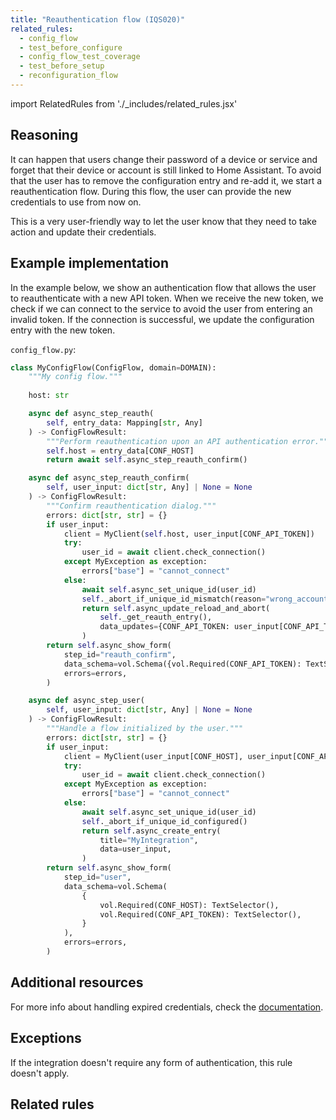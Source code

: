 ```yaml
---
title: "Reauthentication flow (IQS020)"
related_rules:
  - config_flow
  - test_before_configure
  - config_flow_test_coverage
  - test_before_setup
  - reconfiguration_flow
---
```

import RelatedRules from './_includes/related_rules.jsx'

## Reasoning

It can happen that users change their password of a device or service and forget that their device or account is still linked to Home Assistant.
To avoid that the user has to remove the configuration entry and re-add it, we start a reauthentication flow.
During this flow, the user can provide the new credentials to use from now on.

This is a very user-friendly way to let the user know that they need to take action and update their credentials.

## Example implementation

In the example below, we show an authentication flow that allows the user to reauthenticate with a new API token.
When we receive the new token, we check if we can connect to the service to avoid the user from entering an invalid token.
If the connection is successful, we update the configuration entry with the new token.

`config_flow.py`:
```python {6-11,13-35} showLineNumbers
class MyConfigFlow(ConfigFlow, domain=DOMAIN):
    """My config flow."""
    
    host: str

    async def async_step_reauth(
        self, entry_data: Mapping[str, Any]
    ) -> ConfigFlowResult:
        """Perform reauthentication upon an API authentication error."""
        self.host = entry_data[CONF_HOST]
        return await self.async_step_reauth_confirm()

    async def async_step_reauth_confirm(
        self, user_input: dict[str, Any] | None = None
    ) -> ConfigFlowResult:
        """Confirm reauthentication dialog."""
        errors: dict[str, str] = {}
        if user_input:
            client = MyClient(self.host, user_input[CONF_API_TOKEN])
            try:
                user_id = await client.check_connection()
            except MyException as exception:
                errors["base"] = "cannot_connect"
            else:
                await self.async_set_unique_id(user_id)
                self._abort_if_unique_id_mismatch(reason="wrong_account")
                return self.async_update_reload_and_abort(
                    self._get_reauth_entry(),
                    data_updates={CONF_API_TOKEN: user_input[CONF_API_TOKEN]},
                )
        return self.async_show_form(
            step_id="reauth_confirm",
            data_schema=vol.Schema({vol.Required(CONF_API_TOKEN): TextSelector()}),
            errors=errors,
        )

    async def async_step_user(
        self, user_input: dict[str, Any] | None = None
    ) -> ConfigFlowResult:
        """Handle a flow initialized by the user."""
        errors: dict[str, str] = {}
        if user_input:
            client = MyClient(user_input[CONF_HOST], user_input[CONF_API_TOKEN])
            try:
                user_id = await client.check_connection()
            except MyException as exception:
                errors["base"] = "cannot_connect"
            else:
                await self.async_set_unique_id(user_id)
                self._abort_if_unique_id_configured()
                return self.async_create_entry(
                    title="MyIntegration",
                    data=user_input,
                )
        return self.async_show_form(
            step_id="user",
            data_schema=vol.Schema(
                {
                    vol.Required(CONF_HOST): TextSelector(),
                    vol.Required(CONF_API_TOKEN): TextSelector(),
                }
            ),
            errors=errors,
        )
```

## Additional resources

For more info about handling expired credentials, check the [documentation](../../../integration_setup_failures#handling-expired-credentials).

## Exceptions

If the integration doesn't require any form of authentication, this rule doesn't apply.

## Related rules

<RelatedRules relatedRules={frontMatter.related_rules}></RelatedRules>